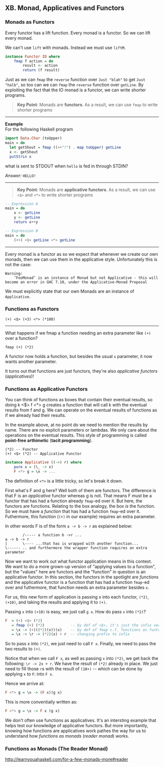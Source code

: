 ## XB. Monad, Applicatives and Functors







### Monads as Functors


Every functor has a lift function. Every monad is a functor.
So we can lift every monad.


We can't use `lift` with monads. 
Instead we must use `liftM`.


```haskell
instance Functor IO where  
    fmap f action = do  
        result <- action  
        return (f result)  
```  

Just as we can `fmap` the `reverse` function over `Just "blah"` to get `Just "halb"`, 
so too can we can `fmap` the `reverse` function over `getLine`.
By exploiting the fact that the IO monad is a functor, we can write shorter programs.

> **Key Point**: Monads are **functors**. As a result, we can use `fmap` to write shorter programs

----

**Example**    
For the following Haskell program
```haskell
import Data.Char (toUpper)
main = do
  let getShout = fmap ((++"!") . map toUpper) getLine
  x <- getShout
  putStrLn x
```
what is sent to STDOUT when `hello` is fed in through STDIN?

*Answer:*
`HELLO!`


----

> **Key Point**: Monads are **applicative functors**. As a result, we can use `<$>` and `<*>` to write shorter programs

```haskell
-- Expression A
main = do
    x <- getLine
    y <- getLine
    return x++y

-- Expression B
main = do  
    (++) <$> getLine <*> getLine  
```    


---- 

Every monad is a functor as so we expect that whenever we create our own monads,
then we can use them in the applicative style. Unfortunately this is not the case: 
```
Warning:
    ‘FooMonad’ is an instance of Monad but not Applicative - this will become an error in GHC 7.10, under the Applicative-Monad Proposal
```

We must explicitly state that our own Monads are an instance of `Applicative`.


### Functions as Functors

```
(+) <$> (+3) <*> (*100)
```

---

What happens if we fmap a function needing an extra parameter like `(+)` over a function?
```
fmap (+) (*2)
```

A functor now holds a function, but besides the usual `x` parameter, it now wants another 
parameter.

It turns out that functions are just functors, they're also *applicative functors* (*applicatives*)!


### Functions as Applicative Functors

You can think of functions as boxes that contain their eventual results, 
so doing k <$> f <*> g creates a function that will call k 
with the eventual results from f and g. 
We can operate on the eventual results of functions as if we already had their results.

In the example above, at no point do we need to mention the results by name. 
There are no explicit parameters or lambdas.
We only care about the operations on the eventual results.
This style of programming is called **point-free arthimetic** (**tacit programming**).

```
(*2) -- Functor
(+) <$> (*2) -- Applicative Functor
```

```haskell
instance Applicative ((->) r) where  
    pure x = (\_ -> x)  
    F <*> g = \x -> ...
```

The definition of `<*>` is a little tricky, so let's break it down.

First what's F and g here? 
Well both of them are functors.
The difference is that F is an *applicative* functor whereas g is not. 
That means F must be a functor that has had a function already `fmap`-ed over it.
But here, the functors are functions. Relating to the box analogy, 
the box *is* the function.
So we must have a *function* that has had a function `fmap`-ed over it.
Futhermore, this function (`(+)` in our example) requires an extra parameter.

In other words F is of the form `a -> b -> r` as explained below: 
```
        /----- a function b ->r ...
a -> b -> r
|       \---- ...that has is wrapped with another function...
\------ .. and furthermore the wrapper function requires an extra parameter
```

Now we want to work out what functor application means in this context.
We want to do a more grown-up version of "applying values to a function", 
but the "values" here are functors and the "function" in question
is an applicative functor. In this section, the functors in the spotlight are 
*functions* and the applicative
functor is a function that has had a function `fmap`-ed over and futhermore,
that function needs an extra parameter besides `x`.

For us, this new form of application 
is passing x into each functor, `(*2)`, `(+10)`, and taking the results
and applying it to `(+)`.


Passing `x` into `(+10)` is easy, we just call `g x`.
How do pass `x` into `(*2)`? 

```haskell
F  = (+) <$> (*2)
   = fmap (+) (*2)            -- by def of <$>, it's just the infix version of fmap
   = \x -> (+)((*2)(x))(x)    -- by def of fmap c.f. functions as funtors, fmap f g = (\x -> f (g x))  
   = \x -> \r -> (*2)(x) + r  -- changing prefix to infix
```

So to pass x into `(*2)`, we just need to call `F x`.
Finally, we need to pass the two results to `(+)`.

Notice that when we call `F x`, as well as passing `x` into `(*2)`, we get
back the following: `\r -> 2x + r`. We have the result of `(*2)` already in place.
We just need to fill those `r`s with the result of `(10+)` -- which
can be done by applying `x` to `F`: into `F x`.

Hence we arrive at:
```haskell
F <*> g = \x -> (F x)(g x)  
```
This is more conventially written as:

```haskell
F <*> g = \x -> F x (g x)  
```



We don't often use functions as applicatives. It's an intersting example that helps
test our knowledge of applicative functors. But more importantly,
knowing how functions are applicatives work pathes the way for us to understand 
how *functions as monads* (*reader monad*) works.

### Functions as Monads (The Reader Monad)

http://learnyouahaskell.com/for-a-few-monads-more#reader
